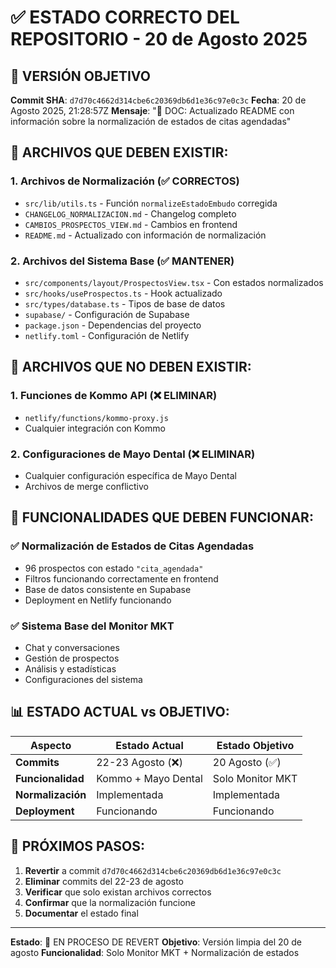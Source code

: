 # ✅ ESTADO CORRECTO DEL REPOSITORIO - 20 de Agosto 2025

## 🎯 VERSIÓN OBJETIVO
**Commit SHA**: `d7d70c4662d314cbe6c20369db6d1e36c97e0c3c`
**Fecha**: 20 de Agosto 2025, 21:28:57Z
**Mensaje**: "📝 DOC: Actualizado README con información sobre la normalización de estados de citas agendadas"

## 📁 ARCHIVOS QUE DEBEN EXISTIR:

### 1. **Archivos de Normalización (✅ CORRECTOS)**
- `src/lib/utils.ts` - Función `normalizeEstadoEmbudo` corregida
- `CHANGELOG_NORMALIZACION.md` - Changelog completo
- `CAMBIOS_PROSPECTOS_VIEW.md` - Cambios en frontend
- `README.md` - Actualizado con información de normalización

### 2. **Archivos del Sistema Base (✅ MANTENER)**
- `src/components/layout/ProspectosView.tsx` - Con estados normalizados
- `src/hooks/useProspectos.ts` - Hook actualizado
- `src/types/database.ts` - Tipos de base de datos
- `supabase/` - Configuración de Supabase
- `package.json` - Dependencias del proyecto
- `netlify.toml` - Configuración de Netlify

## 🚫 ARCHIVOS QUE NO DEBEN EXISTIR:

### 1. **Funciones de Kommo API (❌ ELIMINAR)**
- `netlify/functions/kommo-proxy.js`
- Cualquier integración con Kommo

### 2. **Configuraciones de Mayo Dental (❌ ELIMINAR)**
- Cualquier configuración específica de Mayo Dental
- Archivos de merge conflictivo

## 🔧 FUNCIONALIDADES QUE DEBEN FUNCIONAR:

### ✅ **Normalización de Estados de Citas Agendadas**
- 96 prospectos con estado `"cita_agendada"`
- Filtros funcionando correctamente en frontend
- Base de datos consistente en Supabase
- Deployment en Netlify funcionando

### ✅ **Sistema Base del Monitor MKT**
- Chat y conversaciones
- Gestión de prospectos
- Análisis y estadísticas
- Configuraciones del sistema

## 📊 ESTADO ACTUAL vs OBJETIVO:

| Aspecto | Estado Actual | Estado Objetivo |
|---------|---------------|-----------------|
| **Commits** | 22-23 Agosto (❌) | 20 Agosto (✅) |
| **Funcionalidad** | Kommo + Mayo Dental | Solo Monitor MKT |
| **Normalización** | Implementada | Implementada |
| **Deployment** | Funcionando | Funcionando |

## 🎯 PRÓXIMOS PASOS:

1. **Revertir** a commit `d7d70c4662d314cbe6c20369db6d1e36c97e0c3c`
2. **Eliminar** commits del 22-23 de agosto
3. **Verificar** que solo existan archivos correctos
4. **Confirmar** que la normalización funcione
5. **Documentar** el estado final

---

**Estado**: 🔄 EN PROCESO DE REVERT
**Objetivo**: Versión limpia del 20 de agosto
**Funcionalidad**: Solo Monitor MKT + Normalización de estados
